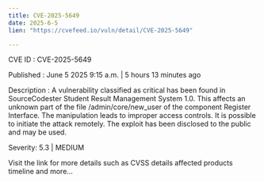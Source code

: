 ```yaml
---
title: CVE-2025-5649
date: 2025-6-5
lien: "https://cvefeed.io/vuln/detail/CVE-2025-5649"

---
```


CVE ID : CVE-2025-5649

Published :  June 5
2025
9:15 a.m. | 5 hours
13 minutes ago

Description : A vulnerability classified as critical has been found in SourceCodester Student Result Management System 1.0. This affects an unknown part of the file /admin/core/new_user of the component Register Interface. The manipulation leads to improper access controls. It is possible to initiate the attack remotely. The exploit has been disclosed to the public and may be used.

Severity: 5.3 | MEDIUM

Visit the link for more details
such as CVSS details
affected products
timeline
and more...
